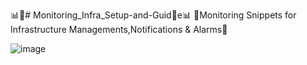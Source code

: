 📊🔰# Monitoring_Infra_Setup-and-Guid🔰e📊
🔔Monitoring Snippets for Infrastructure Managements,Notifications &amp; Alarms🔔



![image](https://user-images.githubusercontent.com/58285879/171415586-c814bb72-6030-4f70-913c-0d1048a54a85.png)
